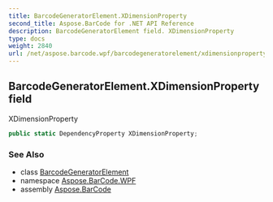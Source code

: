 ```yaml
---
title: BarcodeGeneratorElement.XDimensionProperty
second_title: Aspose.BarCode for .NET API Reference
description: BarcodeGeneratorElement field. XDimensionProperty
type: docs
weight: 2840
url: /net/aspose.barcode.wpf/barcodegeneratorelement/xdimensionproperty/
---
```

## BarcodeGeneratorElement.XDimensionProperty field

XDimensionProperty

```csharp
public static DependencyProperty XDimensionProperty;
```

### See Also

* class [BarcodeGeneratorElement](../)
* namespace [Aspose.BarCode.WPF](../../../aspose.barcode.wpf/)
* assembly [Aspose.BarCode](../../../)


